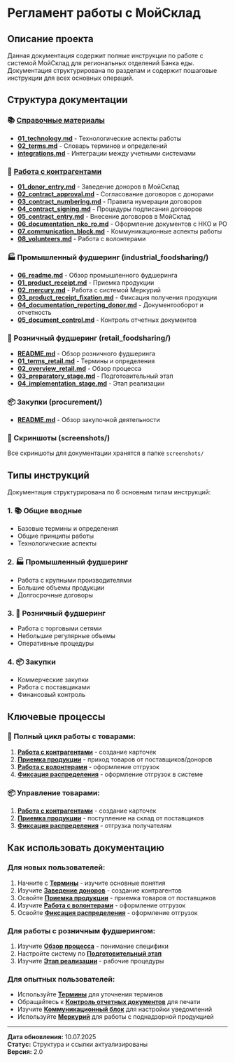 # Регламент работы с МойСклад

## Описание проекта

Данная документация содержит полные инструкции по работе с системой МойСклад для региональных отделений Банка еды. Документация структурирована по разделам и содержит пошаговые инструкции для всех основных операций.

## Структура документации

### 📚 [Справочные материалы](#справочные-материалы)
- **[01_technology.md](01_technology.md)** - Технологические аспекты работы
- **[02_terms.md](02_terms.md)** - Словарь терминов и определений
- **[integrations.md](integrations.md)** - Интеграции между учетными системами

### 👥 [Работа с контрагентами](#работа-с-контрагентами-counterparties)
- **[01_donor_entry.md](counterparties/01_donor_entry.md)** - Заведение доноров в МойСклад
- **[02_contract_approval.md](counterparties/02_contract_approval.md)** - Согласование договоров с донорами
- **[03_contract_numbering.md](counterparties/03_contract_numbering.md)** - Правила нумерации договоров
- **[04_contract_signing.md](counterparties/04_contract_signing.md)** - Процедуры подписания договоров
- **[05_contract_entry.md](counterparties/05_contract_entry.md)** - Внесение договоров в МойСклад
- **[06_documentation_nko_ro.md](counterparties/06_documentation_nko_ro.md)** - Оформление документов с НКО и РО
- **[07_communication_block.md](counterparties/07_communication_block.md)** - Коммуникационные аспекты работы
- **[08_volunteers.md](counterparties/08_volunteers.md)** - Работа с волонтерами

### 🏭 Промышленный фудшеринг (industrial_foodsharing/)
- **[06_readme.md](industrial_foodsharing/06_readme.md)** - Обзор промышленного фудшеринга
- **[01_product_receipt.md](industrial_foodsharing/01_product_receipt.md)** - Приемка продукции
- **[02_mercury.md](industrial_foodsharing/02_mercury.md)** - Работа с системой Меркурий
- **[03_product_receipt_fixation.md](industrial_foodsharing/03_product_receipt_fixation.md)** - Фиксация получения продукции
- **[04_documentation_reporting_donor.md](industrial_foodsharing/04_documentation_reporting_donor.md)** - Документооборот и отчетность
- **[05_document_control.md](industrial_foodsharing/05_document_control.md)** - Контроль отчетных документов

### 🏪 Розничный фудшеринг (retail_foodsharing/)
- **[README.md](retail_foodsharing/README.md)** - Обзор розничного фудшеринга
- **[01_terms_retail.md](retail_foodsharing/01_terms_retail.md)** - Термины и определения
- **[02_overview_retail.md](retail_foodsharing/02_overview_retail.md)** - Обзор процесса
- **[03_preparatory_stage.md](retail_foodsharing/03_preparatory_stage.md)** - Подготовительный этап
- **[04_implementation_stage.md](retail_foodsharing/04_implementation_stage.md)** - Этап реализации

### 📦 Закупки (procurement/)
- **[README.md](procurement/README.md)** - Обзор закупочной деятельности

### 📸 Скриншоты (screenshots/)
Все скриншоты для документации хранятся в папке `screenshots/`

## Типы инструкций

Документация структурирована по 6 основным типам инструкций:

### 1. 📚 Общие вводные
- Базовые термины и определения
- Общие принципы работы
- Технологические аспекты

### 2. 🏭 Промышленный фудшеринг
- Работа с крупными производителями
- Большие объемы продукции
- Долгосрочные договоры

### 3. 🏪 Розничный фудшеринг
- Работа с торговыми сетями
- Небольшие регулярные объемы
- Оперативные процедуры

### 4. 📦 Закупки
- Коммерческие закупки
- Работа с поставщиками
- Финансовый контроль

## Ключевые процессы

### 🔄 Полный цикл работы с товарами:
1. **[Работа с контрагентами](counterparties/01_donor_entry.md)** - создание карточек
2. **[Приемка продукции](industrial_foodsharing/01_product_receipt.md)** - приход товаров от поставщиков/доноров
3. **[Работа с волонтерами](counterparties/08_volunteers.md)** - оформление отгрузок
4. **[Фиксация распределения](industrial_foodsharing/03_product_receipt_fixation.md)** - оформление отгрузок в системе

### 📦 Управление товарами:
1. **[Работа с контрагентами](counterparties/01_donor_entry.md)** - создание карточек
2. **[Приемка продукции](industrial_foodsharing/01_product_receipt.md)** - поступление на склад от поставщиков
3. **[Фиксация распределения](industrial_foodsharing/03_product_receipt_fixation.md)** - отгрузка получателям

## Как использовать документацию

### Для новых пользователей:
1. Начните с **[Термины](02_terms.md)** - изучите основные понятия
2. Изучите **[Заведение доноров](counterparties/01_donor_entry.md)** - создание контрагентов
3. Освойте **[Приемка продукции](industrial_foodsharing/01_product_receipt.md)** - приемка товаров от поставщиков
4. Изучите **[Работа с волонтерами](counterparties/08_volunteers.md)** - оформление отгрузок
5. Освойте **[Фиксация распределения](industrial_foodsharing/03_product_receipt_fixation.md)** - оформление отгрузок

### Для работы с розничным фудшерингом:
1. Изучите **[Обзор процесса](retail_foodsharing/02_overview_retail.md)** - понимание специфики
2. Настройте систему по **[Подготовительный этап](retail_foodsharing/03_preparatory_stage.md)**
3. Изучите **[Этап реализации](retail_foodsharing/04_implementation_stage.md)** - рабочие процедуры

### Для опытных пользователей:
- Используйте **[Термины](02_terms.md)** для уточнения терминов
- Обращайтесь к **[Контроль отчетных документов](industrial_foodsharing/05_document_control.md)** для печати
- Изучите **[Коммуникационный блок](counterparties/07_communication_block.md)** для настройки уведомлений
- Используйте **[Меркурий](industrial_foodsharing/02_mercury.md)** для работы с поднадзорной продукцией

---

**Дата обновления:** 10.07.2025  
**Статус:** Структура и ссылки актуализированы  
**Версия:** 2.0